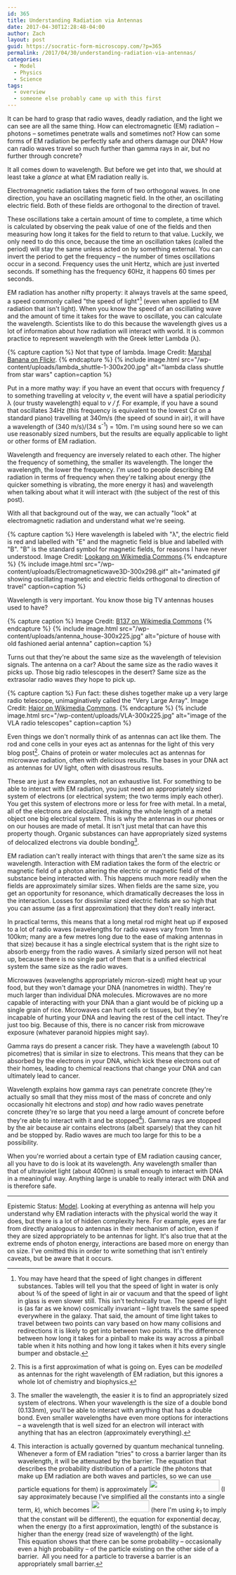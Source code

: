 ```yaml
---
id: 365
title: Understanding Radiation via Antennas
date: 2017-04-30T12:28:48-04:00
author: Zach
layout: post
guid: https://socratic-form-microscopy.com/?p=365
permalink: /2017/04/30/understanding-radiation-via-antennas/
categories:
  - Model
  - Physics
  - Science
tags:
  - overview
  - someone else probably came up with this first
---
```


It can be hard to grasp that radio waves, deadly radiation, and the light we can see are all the same thing. How can electromagnetic (EM) radiation – photons – sometimes penetrate walls and sometimes not? How can some forms of EM radiation be perfectly safe and others damage our DNA? How can radio waves travel so much further than gamma rays in air, but no further through concrete?

It all comes down to wavelength. But before we get into that, we should at least take a <em>glance </em>at what EM radiation really is.

Electromagnetic radiation takes the form of two orthogonal waves. In one direction, you have an oscillating magnetic field. In the other, an oscillating electric field. Both of these fields are orthogonal to the direction of travel.

These oscillations take a certain amount of time to complete, a time which is calculated by observing the peak value of one of the fields and then measuring how long it takes for the field to return to that value. Luckily, we only need to do this once, because the time an oscillation takes (called the period) will stay the same unless acted on by something external. You can invert the period to get the frequency – the number of times oscillations occur in a second. Frequency uses the unit Hertz, which are just inverted seconds. If something has the frequency 60Hz, it happens 60 times per seconds.

EM radiation has another nifty property: it always travels at the same speed, a speed commonly called "the speed of light"[^1] (even when applied to EM radiation that isn't light). When you know the speed of an oscillating wave and the amount of time it takes for the wave to oscillate, you can calculate the wavelength. Scientists like to do this because the wavelength gives us a lot of information about how radiation will interact with world. It is common practice to represent wavelength with the Greek letter Lambda (λ).

{% capture caption %}
Not that type of lambda. Image Credit: <a href="https://www.flickr.com/photos/marshal-banana/32922111470/">Marshal Banana on Flickr</a>.
{% endcapture %}
{% include image.html src="/wp-content/uploads/lambda_shuttle-1-300x200.jpg" alt="lambda class shuttle from star wars" caption=caption %}

Put in a more mathy way: if you have an event that occurs with frequency <em>f</em> to something travelling at velocity <em>v</em>, the event will have a spatial periodicity λ (our trusty wavelength) equal to <em>v / f.</em> For example, if you have a sound that oscillates 34Hz (this frequency is equivalent to the lowest C♯ on a standard piano) travelling at 340m/s (the speed of sound in air), it will have a wavelength of (340 m/s)/(34 s<sup>-1</sup>) = 10m. I'm using sound here so we can use reasonably sized numbers, but the results are equally applicable to light or other forms of EM radiation.

Wavelength and frequency are inversely related to each other. The higher the frequency of something, the smaller its wavelength. The longer the wavelength, the lower the frequency. I'm used to people describing EM radiation in terms of frequency when they're talking about energy (the quicker something is vibrating, the more energy it has) and wavelength when talking about what it will interact with (the subject of the rest of this post).

With all that background out of the way, we can actually "look" at electromagnetic radiation and understand what we're seeing.

{% capture caption %}
Here wavelength is labeled with "λ", the electric field is red and labelled with "E" and the magnetic field is blue and labelled with "B". "B" is the standard symbol for magnetic fields, for reasons I have never understood. Image Credit: <a href="https://en.wikipedia.org/wiki/Electromagnetic_radiation#/media/File:Electromagneticwave3D.gif">Lookang on Wikimedia Commons</a>.{% endcapture %}
{% include image.html src="/wp-content/uploads/Electromagneticwave3D-300x298.gif" alt="animated gif showing oscillating magnetic and electric fields orthogonal to direction of travel" caption=caption %}

Wavelength is very important. You know those big TV antennas houses used to have?

{% capture caption %}
Image Credit: <a href="https://commons.wikimedia.org/wiki/File:Multiple_Antenna.JPG">B137 on Wikimedia Commons</a>
{% endcapture %}
{% include image.html src="/wp-content/uploads/antenna_house-300x225.jpg" alt="picture of house with old fashioned aerial antenna" caption=caption %}

Turns out that they're about the same size as the wavelength of television signals. The antenna on a car? About the same size as the radio waves it picks up. Those big radio telescopes in the desert? Same size as the extrasolar radio waves <em>they</em> hope to pick up.

{% capture caption %}
Fun fact: these dishes together make up a very large radio telescope, unimaginatively called the "Very Large Array". Image Credit: <a href="https://en.wikipedia.org/wiki/Karl_G._Jansky_Very_Large_Array#/media/File:USA.NM.VeryLargeArray.02.jpg">Hajor on Wikimedia Commons</a>.
{% endcapture %}
{% include image.html src="/wp-content/uploads/VLA-300x225.jpg" alt="image of the VLA radio telescopes" caption=caption %}

Even things we don't normally think of as antennas can act like them. The rod and cone cells in your eyes act as antennas for the light of this very blog post[^2]. Chains of protein or water molecules act as antennas for microwave radiation, often with delicious results. The bases in your DNA act as antennas for UV light, often with disastrous results.

These are just a few examples, not an exhaustive list. For something to be able to interact with EM radiation, you just need an appropriately sized system of electrons (or electrical system; the two terms imply each other). You get this system of electrons more or less for free with metal. In a metal, all of the electrons are delocalized, making the whole length of a metal object one big electrical system. This is why the antennas in our phones or on our houses are made of metal. It isn't just metal that can have this property though. Organic substances can have appropriately sized systems of delocalized electrons via double bonding[^3].

EM radiation can't really interact with things that aren't the same size as its wavelength. Interaction with EM radiation takes the form of the electric or magnetic field of a photon altering the electric or magnetic field of the substance being interacted with. This happens much more readily when the fields are approximately similar sizes. When fields are the same size, you get an opportunity for resonance, which dramatically decreases the loss in the interaction. Losses for dissimilar sized electric fields are so high that you can assume (as a first approximation) that they don't really interact.

In practical terms, this means that a long metal rod might heat up if exposed to a lot of radio waves (wavelengths for radio waves vary from 1mm to 100km; many are a few metres long due to the ease of making antennas in that size) because it has a single electrical system that is the right size to absorb energy from the radio waves. A similarly sized person will not heat up, because there is no single part of them that is a unified electrical system the same size as the radio waves.

Microwaves (wavelengths appropriately micron-sized) might heat up your food, but they won't damage your DNA (nanometres in width). They're much larger than individual DNA molecules. Microwaves are no more capable of interacting with your DNA than a giant would be of picking up a single grain of rice. Microwaves can hurt cells or tissues, but they're incapable of hurting your DNA and leaving the rest of the cell intact. They're just too big. Because of this, there is no cancer risk from microwave exposure (whatever paranoid hippies might say).

Gamma rays do present a cancer risk. They have a wavelength (about 10 picometres) that is similar in size to electrons. This means that they can be absorbed by the electrons in your DNA, which kick these electrons out of their homes, leading to chemical reactions that change your DNA and can ultimately lead to cancer.

Wavelength explains how gamma rays can penetrate concrete (they're actually so small that they miss most of the mass of concrete and only occasionally hit electrons and stop) <em>and </em>how radio waves penetrate concrete (they're so large that you need a large amount of concrete before they're able to interact with it and be stopped[^4]). Gamma rays are stopped by the air because air contains electrons (albeit sparsely) that they can hit and be stopped by. Radio waves are much too large for this to be a possibility.

When you're worried about a certain type of EM radiation causing cancer, all you have to do is look at its wavelength. Any wavelength smaller than that of ultraviolet light (about 400nm) is small enough to interact with DNA in a meaningful way. Anything large is unable to really interact with DNA and is therefore safe.

<hr class="post-end" />
<p class="epistemic-status">Epistemic Status: <a href="{{ site.baseurl }}/about-me">Model</a>. Looking at everything as antenna will help you understand why EM radiation interacts with the physical world the way it does, but there is a lot of hidden complexity here. For example, eyes are far from directly analogous to antennas in their mechanism of action, even if they are sized appropriately to be antennas for light. It's also true that at the extreme ends of photon energy, interactions are based more on energy than on size. I've omitted this in order to write something that isn't entirely caveats, but be aware that it occurs.<a></p>

[^1]: You may have heard that the speed of light changes in different substances. Tables will tell you that the speed of light in water is only about ¾ of the speed of light in air or vacuum and that the speed of light in glass is even slower still. This isn't technically true. The speed of light is (as far as we know) cosmically invariant – light travels the same speed everywhere in the galaxy. That said, the amount of time light takes to travel between two points can vary based on how many collisions and redirections it is likely to get into between two points. It's the difference between how long it takes for a pinball to make its way across a pinball table when it hits nothing and how long it takes when it hits every single bumper and obstacle.
[^2]: This is a first approximation of what is going on. Eyes can be <em>modelled</em> as antennas for the right wavelength of EM radiation, but this ignores a whole lot of chemistry and biophysics.
[^3]: The smaller the wavelength, the easier it is to find an appropriately sized system of electrons. When your wavelength is the size of a double bond (0.133nm), you'll be able to interact with anything that has a double bond. Even smaller wavelengths have even more options for interactions – a wavelength that is well sized for an electron will interact with anything that has an electron (approximately everything).
[^4]: This interaction is actually governed by quantum mechanical tunneling. Whenever a form of EM radiation "tries" to cross a barrier larger than its wavelength, it will be attenuated by the barrier. The equation that describes the probability distribution of a particle (the photons that make up EM radiation are both waves and particles, so we can use particle equations for them) is approximately <img class="alignnone wp-image-367 " src="{{ site.baseurl }}/wp-content/uploads/Antennas-Eq-1.png" alt="" width="160" height="27" /> (I say approximately because I've simplified all the constants into a single term, <em>k</em>), which becomes <img class="alignnone wp-image-366" src="{{ site.baseurl }}/wp-content/uploads/Antennas-Eq-2.png" alt="" width="132" height="27" /> (here I'm using <em>k<sub>1</sub></em> to imply that the constant will be different), the equation for exponential decay, when the energy (to a first approximation, length) of the substance is higher than the energy (read size of wavelength) of the light.<br />This equation shows that there can be some probability – occasionally even a high probability – of the particle existing on the other side of a barrier.  All you need for a particle to traverse a barrier is an appropriately small barrier.
